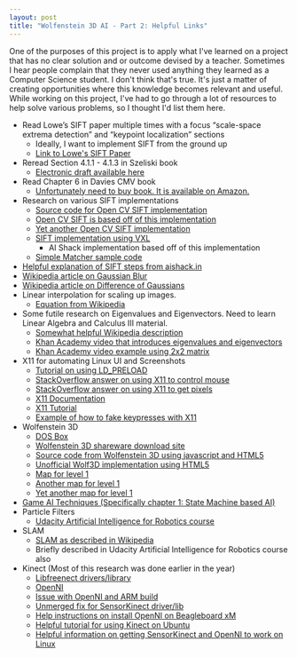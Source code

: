 ```yaml
---
layout: post
title: "Wolfenstein 3D AI - Part 2: Helpful Links"
---
```


One of the purposes of this project is to apply what I've learned on a project that has no clear solution and or outcome devised by a teacher. Sometimes I hear people complain that they never used anything they learned as a Computer Science student. I don't think that's true. It's just a matter of creating opportunities where this knowledge becomes relevant and useful. While working on this project, I've had to go through a lot of resources to help solve various problems, so I thought I'd list them here.

- Read Lowe’s SIFT paper multiple times with a focus “scale-space extrema detection” and “keypoint localization” sections
  - Ideally, I want to implement SIFT from the ground up
  - [Link to Lowe's SIFT Paper](http://www.cs.ubc.ca/~lowe/papers/ijcv04.pdf)
- Reread Section 4.1.1 - 4.1.3 in Szeliski book
  - [Electronic draft available here](http://szeliski.org/Book/)
- Read Chapter 6 in Davies CMV book
  - [Unfortunately need to buy book. It is available on Amazon.](http://www.amazon.com/Computer-Machine-Vision-Algorithms-Practicalities-ebook/dp/B007OS9B9C)
- Research on various SIFT implementations
   - [Source code for Open CV SIFT implementation](https://github.com/Itseez/opencv/blob/master/modules/nonfree/src/sift.cpp)
   - [Open CV SIFT is based off of this implementation](https://github.com/robwhess/opensift/blob/master/src/sift.c)
   - [Yet another Open CV SIFT implementation](http://www.aishack.in/2010/07/implementing-sift-in-opencv/)
   - [SIFT implementation using VXL](http://www.cs.man.ac.uk/~liuja/#demos)
     - AI Shack implementation based off of this implementation
   - [Simple Matcher sample code](http://docs.opencv.org/doc/user_guide/ug_features2d.html)
- [Helpful explanation of SIFT steps from aishack.in](http://www.aishack.in/2010/05/sift-scale-invariant-feature-transform/)
- [Wikipedia article on Gaussian Blur](http://en.wikipedia.org/wiki/Gaussian_blur)
- [Wikipedia article on Difference of Gaussians](http://en.wikipedia.org/wiki/Difference_of_Gaussians)
- Linear interpolation for scaling up images.
  - [Equation from Wikipedia](http://en.wikipedia.org/wiki/Linear_interpolation)
- Some futile research on Eigenvalues and Eigenvectors. Need to learn Linear Algebra and Calculus III material.
  - [Somewhat helpful Wikipedia description](http://en.wikipedia.org/wiki/Eigenvalues_and_eigenvectors)
  - [Khan Academy video that introduces eigenvalues and eigenvectors](https://www.khanacademy.org/math/linear-algebra/alternate_bases/eigen_everything/v/linear-algebra--introduction-to-eigenvalues-and-eigenvectors)
  - [Khan Academy video example using 2x2 matrix](https://www.khanacademy.org/math/linear-algebra/alternate_bases/eigen_everything/v/linear-algebra--example-solving-for-the-eigenvalues-of-a-2x2-matrix)
- X11 for automating Linux UI and Screenshots
  - [Tutorial on using LD_PRELOAD](http://www.catonmat.net/blog/simple-ld-preload-tutorial-part-2/)
  - [StackOverflow answer on using X11 to control mouse](http://stackoverflow.com/questions/2607010/linux-how-to-capture-screen-and-simulate-mouse-movements/8792991#8792991)
  - [StackOverflow answer on using X11 to get pixels](http://stackoverflow.com/questions/17518610/how-to-get-a-screen-pixels-color-in-x11/17525571#17525571)
  - [X11 Documentation](http://www.sbin.org/doc/Xlib/index_contents.html)
  - [X11 Tutorial](http://tronche.com/gui/x/xlib/)
  - [Example of how to fake keypresses with X11](http://www.doctort.org/adam/nerd-notes/x11-fake-keypress-event.html)
- Wolfenstein 3D
  - [DOS Box](http://www.dosbox.com/)
  - [Wolfenstein 3D shareware download site](http://www.3drealms.com/wolf3d/)
  - [Source code from Wolfenstein 3D using javascript and HTML5](https://github.com/id-Software/wolf3d-browser)
  - [Unofficial Wolf3D implementation using HTML5](http://wolf3d.atw.hu/)
  - [Map for level 1](http://img4.wikia.nocookie.net/__cb20101120134445/wolfenstein/images/d/d9/WOLF3D_E1M01.PNG)
  - [Another map for level 1](http://www.belowe.com/images/LostEp/w11.gif)
  - [Yet another map for level 1](http://www.gamefaqs.com/pc/564603-wolfenstein-3d/faqs/39964)
- [Game AI Techniques (Specifically chapter 1: State Machine based AI)](http://www.amazon.com/Programming-Game-Example-Mat-Buckland-ebook/dp/B0029LCJXE)
- Particle Filters
  - [Udacity Artificial Intelligence for Robotics course](https://udacity.com)
- SLAM
  - [SLAM as described in Wikipedia](http://en.wikipedia.org/wiki/Simultaneous_localization_and_mapping)
  - Briefly described in Udacity Artificial Intelligence for Robotics course also
- Kinect (Most of this research was done earlier in the year)
  - [Libfreenect drivers/library](https://github.com/OpenKinect/libfreenect)
  - [OpenNI](https://github.com/OpenNI/OpenNI)
  - [Issue with OpenNI and ARM build](https://github.com/OpenNI/OpenNI/issues/81)
  - [Unmerged fix for SensorKinect driver/lib](https://github.com/avin2/SensorKinect/pull/5)
  - [Help instructions on install OpenNI on Beagleboard xM](http://youngindiafellowship.academia.edu/JatinSharma/Posts/323707/OpenNI_on_Beagle_Board-XM)
  - [Helpful tutorial for using Kinect on Ubuntu](http://davetaz-blog.blogspot.fr/2011/03/installing-kinect-on-ubuntu-full-guide.html)
  - [Helpful information on getting SensorKinect and OpenNI to work on Linux](http://daybydaylinux.blogspot.com/2012/12/how-to-compile-openni-and-sensorkinect.html)